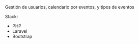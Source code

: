 Gestión de usuarios, calendario por eventos, y tipos de eventos

Stack:
* PHP
* Laravel
* Bootstrap
